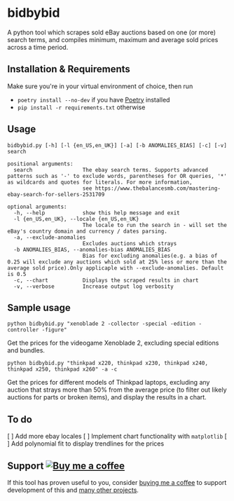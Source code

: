 # bidbybid

A python tool which scrapes sold eBay auctions based on one (or more) search terms, and compiles minimum, maximum and average sold prices across a time period.

## Installation & Requirements

Make sure you're in your virtual environment of choice, then run
- `poetry install --no-dev` if you have [Poetry](https://python-poetry.org/) installed
- `pip install -r requirements.txt` otherwise

## Usage
```
bidbybid.py [-h] [-l {en_US,en_UK}] [-a] [-b ANOMALIES_BIAS] [-c] [-v] search

positional arguments:
  search                The ebay search terms. Supports advanced patterns such as '-' to exclude words, parentheses for OR queries, '*' as wildcards and quotes for literals. For more information, 
                        see https://www.thebalancesmb.com/mastering-ebay-search-for-sellers-2531709

optional arguments:
  -h, --help            show this help message and exit
  -l {en_US,en_UK}, --locale {en_US,en_UK}
                        The locale to run the search in - will set the eBay's country domain and currency / dates parsing.
  -a, --exclude-anomalies
                        Excludes auctions which strays
  -b ANOMALIES_BIAS, --anomalies-bias ANOMALIES_BIAS
                        Bias for excluding anomalies(e.g. a bias of 0.25 will exclude any auctions which sold at 25% less or more than the average sold price).Only applicaple with --exclude-anomalies. Default is 0.5
  -c, --chart           Displays the scraped results in chart
  -v, --verbose         Increase output log verbosity
```

## Sample usage
```
python bidbybid.py "xenoblade 2 -collector -special -edition -controller -figure"
```
Get the prices for the videogame Xenoblade 2, excluding special editions and bundles.

```
python bidbybid.py "thinkpad x220, thinkpad x230, thinkpad x240, thinkpad x250, thinkpad x260" -a -c 
```
Get the prices for different models of Thinkpad laptops, excluding any auction that strays more than 50% from the average price (to filter out likely auctions for parts or broken items), and display the results in a chart.

## To do
[ ] Add more ebay locales
[ ] Implement chart functionality with `matplotlib`
    [ ] Add polynomial fit to display trendlines for the prices

## Support [![Buy me a coffee](https://img.shields.io/badge/-buy%20me%20a%20coffee-lightgrey?style=flat&logo=buy-me-a-coffee&color=FF813F&logoColor=white "Buy me a coffee")](https://www.buymeacoffee.com/leoncvlt)
If this tool has proven useful to you, consider [buying me a coffee](https://www.buymeacoffee.com/leoncvlt) to support development of this and [many other projects](https://github.com/leoncvlt?tab=repositories).